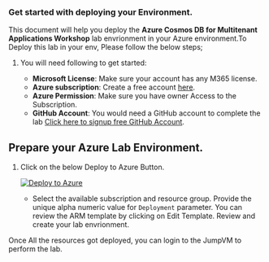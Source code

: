### Get started with deploying your Environment.

This document will help you deploy the **Azure Cosmos DB for Multitenant Applications Workshop** lab envrionment in your Azure environment.To Deploy this lab in your env, Please follow the below steps;


1. You will need following to get started:

   - **Microsoft License**: Make sure your account has any M365 license.
   - **Azure subscription**: Create a free account [here](https://azure.microsoft.com/free/).
   - **Azure Permission**: Make sure you have owner Access to the Subscription.
   - **GitHub Account**: You would need a GitHub account to complete the lab [Click here to signup free GitHub Account](https://github.com/signup).

## Prepare your Azure Lab Environment.

1. Click on the below Deploy to Azure Button.

   [![Deploy to Azure](https://aka.ms/deploytoazurebutton)](https://portal.azure.com/#create/Microsoft.Template/uri/https://experienceazure.blob.core.windows.net/templates/azure-comosDB/deploy-01.json)

   - Select the available subscription and resource group. Provide the unique alpha numeric value for `Deployment` parameter. You can review the ARM template by clicking on Edit Template. Review and create your lab envrionment.

Once All the resources got deployed, you can login to the JumpVM to perform the lab. 
